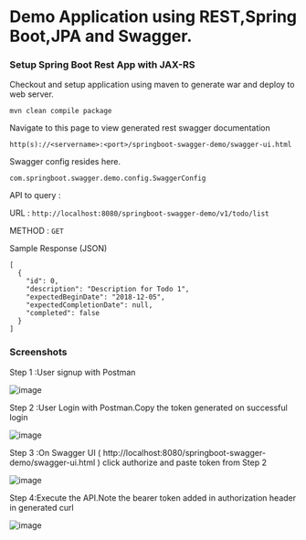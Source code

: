 # Demo Application using REST,Spring Boot,JPA and Swagger.

### Setup Spring Boot Rest App with JAX-RS

Checkout and setup application using maven to generate war and deploy to web server.

```mvn clean compile package```

Navigate to this page to view generated rest swagger documentation

```http(s)://<servername>:<port>/springboot-swagger-demo/swagger-ui.html```
 
 Swagger config resides here.
 
```com.springboot.swagger.demo.config.SwaggerConfig```

API to query  :

URL : ```http://localhost:8080/springboot-swagger-demo/v1/todo/list```

METHOD : ```GET```

Sample Response (JSON)
```
[
  {
    "id": 0,
    "description": "Description for Todo 1",
    "expectedBeginDate": "2018-12-05",
    "expectedCompletionDate": null,
    "completed": false
  }
]

```

### Screenshots
Step 1 :User signup with Postman

![image](https://user-images.githubusercontent.com/17017086/49659707-6a9b9c00-fa0a-11e8-9159-827acff233f6.png)

Step 2 :User Login with Postman.Copy the token generated on successful login

![image](https://user-images.githubusercontent.com/17017086/49659720-712a1380-fa0a-11e8-8436-de4500014138.png)

Step 3 :On Swagger UI ( http://localhost:8080/springboot-swagger-demo/swagger-ui.html ) click authorize and paste token from Step 2

![image](https://user-images.githubusercontent.com/17017086/49659738-7f782f80-fa0a-11e8-8ca2-c8f2f8c92913.png)

Step 4:Execute the API.Note the bearer token added in authorization header in generated curl

![image](https://user-images.githubusercontent.com/17017086/49659730-78e9b800-fa0a-11e8-8086-540cf4c8655c.png)

